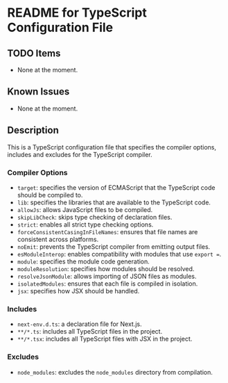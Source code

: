 # README for TypeScript Configuration File

## TODO Items
- None at the moment.

## Known Issues
- None at the moment.

## Description
This is a TypeScript configuration file that specifies the compiler options, includes and excludes for the TypeScript compiler. 

### Compiler Options
- `target`: specifies the version of ECMAScript that the TypeScript code should be compiled to.
- `lib`: specifies the libraries that are available to the TypeScript code.
- `allowJs`: allows JavaScript files to be compiled.
- `skipLibCheck`: skips type checking of declaration files.
- `strict`: enables all strict type checking options.
- `forceConsistentCasingInFileNames`: ensures that file names are consistent across platforms.
- `noEmit`: prevents the TypeScript compiler from emitting output files.
- `esModuleInterop`: enables compatibility with modules that use `export =`.
- `module`: specifies the module code generation.
- `moduleResolution`: specifies how modules should be resolved.
- `resolveJsonModule`: allows importing of JSON files as modules.
- `isolatedModules`: ensures that each file is compiled in isolation.
- `jsx`: specifies how JSX should be handled.

### Includes
- `next-env.d.ts`: a declaration file for Next.js.
- `**/*.ts`: includes all TypeScript files in the project.
- `**/*.tsx`: includes all TypeScript files with JSX in the project.

### Excludes
- `node_modules`: excludes the `node_modules` directory from compilation.